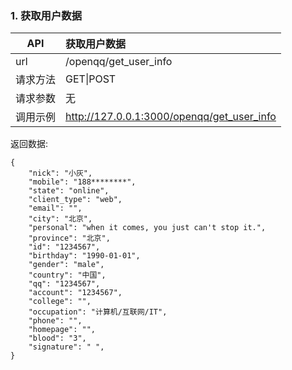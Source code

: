 ### 1. 获取用户数据
|   API  |获取用户数据
|--------|:------------------------------------------|
|url     |/openqq/get_user_info|
|请求方法|GET\|POST|
|请求参数|无|
|调用示例|http://127.0.0.1:3000/openqq/get_user_info|

返回数据:

```
{
    "nick": "小灰",
    "mobile": "188********",
    "state": "online",
    "client_type": "web",
    "email": "",
    "city": "北京",
    "personal": "when it comes, you just can't stop it.",
    "province": "北京",
    "id": "1234567",
    "birthday": "1990-01-01",
    "gender": "male",
    "country": "中国",
    "qq": "1234567",
    "account": "1234567",
    "college": "",
    "occupation": "计算机/互联网/IT",
    "phone": "",
    "homepage": "",
    "blood": "3",
    "signature": " ",
}

```
